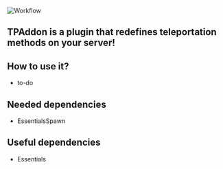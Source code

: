 ![Workflow](https://github.com/kotyk7/TPAddon/workflows/Java%20CI%20with%20Maven/badge.svg)

## TPAddon is a plugin that redefines teleportation methods on your server!

## How to use it?
* to-do

## Needed dependencies
* EssentialsSpawn

## Useful dependencies
* Essentials
